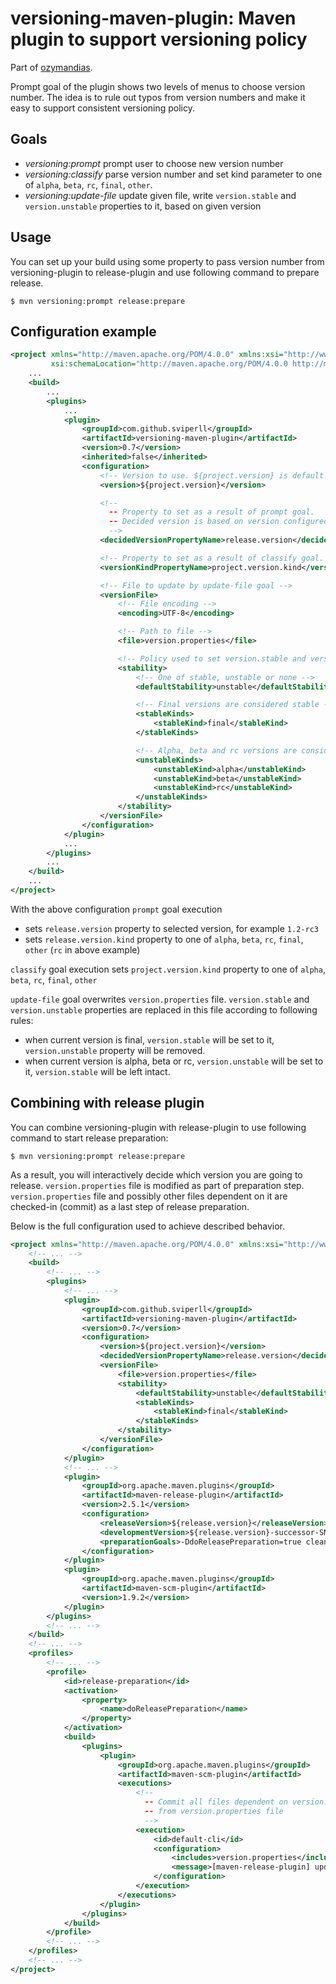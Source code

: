 versioning-maven-plugin: Maven plugin to support versioning policy
==================================================================

Part of [ozymandias](https://github.com/sviperll/ozymandias).

Prompt goal of the plugin shows two levels of menus to choose version number.
The idea is to rule out typos from version numbers and make it easy to support consistent versioning policy.

Goals
-----

 * *versioning:prompt* prompt user to choose new version number
 * *versioning:classify* parse version number and set kind parameter to one of `alpha`, `beta`, `rc`, `final`, `other`.
 * *versioning:update-file* update given file, write `version.stable` and `version.unstable` properties to it, based on given version

Usage
-----

You can set up your build using some property to pass version number from versioning-plugin to release-plugin and use following
command to prepare release.

```
$ mvn versioning:prompt release:prepare
```

Configuration example
---------------------

```xml
<project xmlns="http://maven.apache.org/POM/4.0.0" xmlns:xsi="http://www.w3.org/2001/XMLSchema-instance"
         xsi:schemaLocation="http://maven.apache.org/POM/4.0.0 http://maven.apache.org/xsd/maven-4.0.0.xsd">
    ...
    <build>
        ...
        <plugins>
            ...
            <plugin>
                <groupId>com.github.sviperll</groupId>
                <artifactId>versioning-maven-plugin</artifactId>
                <version>0.7</version>
                <inherited>false</inherited>
                <configuration>
                    <!-- Version to use. ${project.version} is default. -->
                    <version>${project.version}</version>

                    <!--
                      -- Property to set as a result of prompt goal.
                      -- Decided version is based on version configured above.
                      -->
                    <decidedVersionPropertyName>release.version</decidedVersionPropertyName>

                    <!-- Property to set as a result of classify goal. -->
                    <versionKindPropertyName>project.version.kind</versionKindPropertyName>

                    <!-- File to update by update-file goal -->
                    <versionFile>
                        <!-- File encoding -->
                        <encoding>UTF-8</encoding>

                        <!-- Path to file -->
                        <file>version.properties</file>

                        <!-- Policy used to set version.stable and version.unstable properties in this file -->
                        <stability>
                            <!-- One of stable, unstable or none -->
                            <defaultStability>unstable</defaultStability>

                            <!-- Final versions are considered stable -->
                            <stableKinds>
                                <stableKind>final</stableKind>
                            </stableKinds>

                            <!-- Alpha, beta and rc versions are considered unstable -->
                            <unstableKinds>
                                <unstableKind>alpha</unstableKind>
                                <unstableKind>beta</unstableKind>
                                <unstableKind>rc</unstableKind>
                            </unstableKinds>
                        </stability>
                    </versionFile>
                </configuration>
            </plugin>
            ...
        </plugins>
        ...
    </build>
    ...
</project>

```

With the above configuration `prompt` goal execution

 * sets `release.version` property to selected version, for example `1.2-rc3`
 * sets `release.version.kind` property to one of `alpha`, `beta`, `rc`, `final`, `other` (`rc` in above example)

`classify` goal execution sets `project.version.kind` property to one of `alpha`, `beta`, `rc`, `final`, `other`

`update-file` goal overwrites `version.properties` file.
`version.stable` and `version.unstable` properties are replaced in this file according to following rules:

 * when current version is final, `version.stable` will be set to it, `version.unstable` property will be removed.
 * when current version is alpha, beta or rc, `version.unstable` will be set to it, `version.stable` will be left intact.

Combining with release plugin
-----------------------------

You can combine versioning-plugin with release-plugin to use following command to start release preparation:

````
$ mvn versioning:prompt release:prepare
````

As a result, you will interactively decide which version you are going to release.
`version.properties` file is modified as part of preparation step.
`version.properties` file and possibly other files dependent on it are checked-in (commit) as a last step
of release preparation.

Below is the full configuration used to achieve described behavior.

````xml
<project xmlns="http://maven.apache.org/POM/4.0.0" xmlns:xsi="http://www.w3.org/2001/XMLSchema-instance" xsi:schemaLocation="http://maven.apache.org/POM/4.0.0 http://maven.apache.org/maven-v4_0_0.xsd">
    <!-- ... -->
    <build>
        <!-- ... -->
        <plugins>
            <!-- ... -->
            <plugin>
                <groupId>com.github.sviperll</groupId>
                <artifactId>versioning-maven-plugin</artifactId>
                <version>0.7</version>
                <configuration>
                    <version>${project.version}</version>
                    <decidedVersionPropertyName>release.version</decidedVersionPropertyName>
                    <versionFile>
                        <file>version.properties</file>
                        <stability>
                            <defaultStability>unstable</defaultStability>
                            <stableKinds>
                                <stableKind>final</stableKind>
                            </stableKinds>
                        </stability>
                    </versionFile>
                </configuration>
            </plugin>
            <!-- ... -->
            <plugin>
                <groupId>org.apache.maven.plugins</groupId>
                <artifactId>maven-release-plugin</artifactId>
                <version>2.5.1</version>
                <configuration>
                    <releaseVersion>${release.version}</releaseVersion>
                    <developmentVersion>${release.version}-successor-SNAPSHOT</developmentVersion>
                    <preparationGoals>-DdoReleasePreparation=true clean versioning:update-file verify scm:checkin</preparationGoals>
                </configuration>
            </plugin>
            <plugin>
                <groupId>org.apache.maven.plugins</groupId>
                <artifactId>maven-scm-plugin</artifactId>
                <version>1.9.2</version>
            </plugin>
        </plugins>
        <!-- ... -->
    </build>
    <!-- ... -->
    <profiles>
        <!-- ... -->
        <profile>
            <id>release-preparation</id>
            <activation>
                <property>
                    <name>doReleasePreparation</name>
                </property>
            </activation>
            <build>
                <plugins>
                    <plugin>
                        <groupId>org.apache.maven.plugins</groupId>
                        <artifactId>maven-scm-plugin</artifactId>
                        <executions>
                            <!--
                              -- Commit all files dependent on version.stable and version.unstable properties
                              -- from version.properties file
                              -->
                            <execution>
                                <id>default-cli</id>
                                <configuration>
                                    <includes>version.properties</includes>
                                    <message>[maven-release-plugin] update release version information</message>
                                </configuration>
                            </execution>
                        </executions>
                    </plugin>
                </plugins>
            </build>
        </profile>
        <!-- ... -->
    </profiles>
    <!-- ... -->
</project>

````
